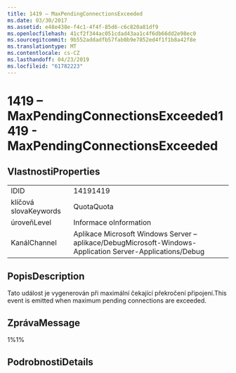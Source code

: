 ```yaml
---
title: 1419 – MaxPendingConnectionsExceeded
ms.date: 03/30/2017
ms.assetid: e48e438e-f4c1-4f4f-85d6-c6c820a81df9
ms.openlocfilehash: 41cf2f344ac051cdad43aa1c4f6db66dd2e98ec0
ms.sourcegitcommit: 9b552addadfb57fab0b9e7852ed4f1f1b8a42f8e
ms.translationtype: MT
ms.contentlocale: cs-CZ
ms.lasthandoff: 04/23/2019
ms.locfileid: "61782223"
---
```

# <a name="1419---maxpendingconnectionsexceeded"></a><span data-ttu-id="f4fb6-102">1419 – MaxPendingConnectionsExceeded</span><span class="sxs-lookup"><span data-stu-id="f4fb6-102">1419 - MaxPendingConnectionsExceeded</span></span>
## <a name="properties"></a><span data-ttu-id="f4fb6-103">Vlastnosti</span><span class="sxs-lookup"><span data-stu-id="f4fb6-103">Properties</span></span>  
  
|||  
|-|-|  
|<span data-ttu-id="f4fb6-104">ID</span><span class="sxs-lookup"><span data-stu-id="f4fb6-104">ID</span></span>|<span data-ttu-id="f4fb6-105">1419</span><span class="sxs-lookup"><span data-stu-id="f4fb6-105">1419</span></span>|  
|<span data-ttu-id="f4fb6-106">klíčová slova</span><span class="sxs-lookup"><span data-stu-id="f4fb6-106">Keywords</span></span>|<span data-ttu-id="f4fb6-107">Quota</span><span class="sxs-lookup"><span data-stu-id="f4fb6-107">Quota</span></span>|  
|<span data-ttu-id="f4fb6-108">úroveň</span><span class="sxs-lookup"><span data-stu-id="f4fb6-108">Level</span></span>|<span data-ttu-id="f4fb6-109">Informace o</span><span class="sxs-lookup"><span data-stu-id="f4fb6-109">Information</span></span>|  
|<span data-ttu-id="f4fb6-110">Kanál</span><span class="sxs-lookup"><span data-stu-id="f4fb6-110">Channel</span></span>|<span data-ttu-id="f4fb6-111">Aplikace Microsoft Windows Server – aplikace/Debug</span><span class="sxs-lookup"><span data-stu-id="f4fb6-111">Microsoft-Windows-Application Server-Applications/Debug</span></span>|  
  
## <a name="description"></a><span data-ttu-id="f4fb6-112">Popis</span><span class="sxs-lookup"><span data-stu-id="f4fb6-112">Description</span></span>  
 <span data-ttu-id="f4fb6-113">Tato událost je vygenerován při maximální čekající překročení připojení.</span><span class="sxs-lookup"><span data-stu-id="f4fb6-113">This event is emitted when maximum pending connections are exceeded.</span></span>  
  
## <a name="message"></a><span data-ttu-id="f4fb6-114">Zpráva</span><span class="sxs-lookup"><span data-stu-id="f4fb6-114">Message</span></span>  
 <span data-ttu-id="f4fb6-115">1%</span><span class="sxs-lookup"><span data-stu-id="f4fb6-115">1%</span></span>  
  
## <a name="details"></a><span data-ttu-id="f4fb6-116">Podrobnosti</span><span class="sxs-lookup"><span data-stu-id="f4fb6-116">Details</span></span>
